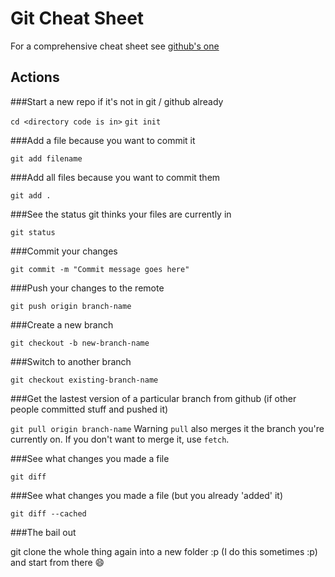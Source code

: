 # Git Cheat Sheet

For a comprehensive cheat sheet see [github's one]()

## Actions

###Start a new repo if it's not in git / github already

`cd <directory code is in>`
`git init`

###Add a file because you want to commit it

`git add filename`

###Add all files because you want to commit them

`git add .`

###See the status git thinks your files are currently in

`git status`

###Commit your changes

`git commit -m "Commit message goes here"`

###Push your changes to the remote

`git push origin branch-name`

###Create a new branch

`git checkout -b new-branch-name`

###Switch to another branch

`git checkout existing-branch-name`

###Get the lastest version of a particular branch from github (if other people committed stuff and pushed it)

`git pull origin branch-name` Warning `pull` also merges it the branch you're currently on. If you don't want to merge it, use `fetch`.


###See what changes you made a file

`git diff`

###See what changes you made a file (but you already 'added' it)

`git diff --cached`

###The bail out

git clone the whole thing again into a new folder :p (I do this sometimes :p) and start from there :smile:
